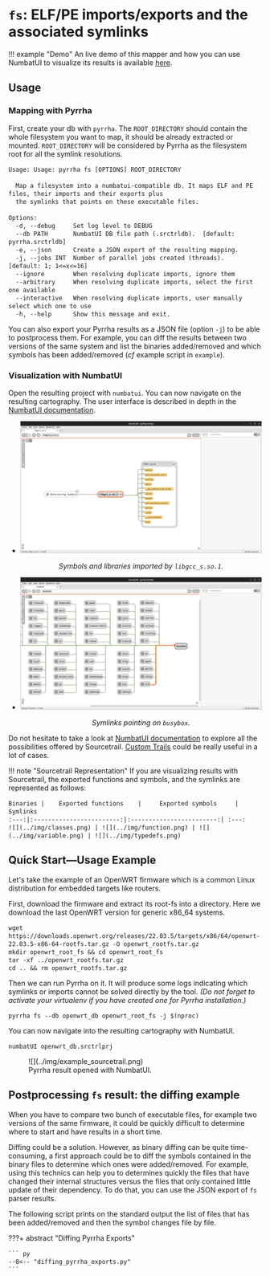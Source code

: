 # `fs`: ELF/PE imports/exports and the associated symlinks

!!! example "Demo"
    An live demo of this mapper and how you can use NumbatUI to visualize its results is available [here](https://www.youtube.com/watch?v=-dMl-SvQl4k&t=12m33s).
    
## Usage

### Mapping with Pyrrha 
First, create your db with `pyrrha`. The `ROOT_DIRECTORY` should contain the whole filesystem you want to map, it should be already extracted or mounted. `ROOT_DIRECTORY` will be considered by Pyrrha as the filesystem root for all the symlink resolutions. 

```commandline
Usage: Usage: pyrrha fs [OPTIONS] ROOT_DIRECTORY

  Map a filesystem into a numbatui-compatible db. It maps ELF and PE files, their imports and their exports plus
  the symlinks that points on these executable files.

Options:
  -d, --debug     Set log level to DEBUG
  --db PATH       NumbatUI DB file path (.srctrldb).  [default: pyrrha.srctrldb]
  -e, --json      Create a JSON export of the resulting mapping.
  -j, --jobs INT  Number of parallel jobs created (threads).  [default: 1; 1<=x<=16]
  --ignore        When resolving duplicate imports, ignore them
  --arbitrary     When resolving duplicate imports, select the first one available
  --interactive   When resolving duplicate imports, user manually select which one to use
  -h, --help      Show this message and exit.
```

You can also export your Pyrrha results as a JSON file (option `-j`) to be able to postprocess them. For example, you can diff the results between two versions of the same system and list the binaries added/removed and which symbols has been added/removed (*cf* example script in `example`).

### Visualization with NumbatUI
Open the resulting project with `numbatui`. You can now navigate on the resulting cartography. The user interface is described in depth in the [NumbatUI documentation](https://github.com/quarkslab/NumbatUI/blob/main/DOCUMENTATION.md#user-interface).

<div class="grid cards" markdown>

- ![](../img/imports.png) <center> _Symbols and libraries imported by `libgcc_s.so.1`._</center>

- ![](../img/symlinks.png) <center>_Symlinks pointing on `busybox`._</center>
</div>

Do not hesitate to take a look at [NumbatUI documentation](https://github.com/quarkslab/NumbatUI/blob/main/DOCUMENTATION.md#graph-view-1) to explore all the possibilities offered by Sourcetrail. [Custom Trails](https://github.com/quarkslab/NumbatUI/blob/main/DOCUMENTATION.md#custom-trail-dialog) could be really useful in a lot of cases.

!!! note "Sourcetrail Representation"
    If you are visualizing results with Sourcetrail, the exported functions and symbols, and the symlinks are represented as follows:
    
    Binaries |    Exported functions    |     Exported symbols     | Symlinks
    :---:|:------------------------:|:------------------------:| :---:
    ![](../img/classes.png) | ![](../img/function.png) | ![](../img/variable.png) | ![](../img/typedefs.png)

##  Quick Start—Usage Example
Let's take the example of an OpenWRT firmware which is a common Linux distribution for embedded targets like routers.

First, download the firmware and extract its root-fs into a directory. Here we download the last OpenWRT version for generic x86_64 systems.
```commandline
wget https://downloads.openwrt.org/releases/22.03.5/targets/x86/64/openwrt-22.03.5-x86-64-rootfs.tar.gz -O openwrt_rootfs.tar.gz
mkdir openwrt_root_fs && cd openwrt_root_fs
tar -xf ../openwrt_rootfs.tar.gz
cd .. && rm openwrt_rootfs.tar.gz
```

Then we can run Pyrrha on it. It will produce some logs indicating which symlinks or imports cannot be solved directly by the tool. 
*(Do not forget to activate your virtualenv if you have created one for Pyrrha installation.)*
```commandline
pyrrha fs --db openwrt_db openwrt_root_fs -j $(nproc)
```

You can now navigate into the resulting cartography with NumbatUI.
```commandline
numbatUI openwrt_db.srctrlprj
```

<figure markdown>
  ![](../img/example_sourcetrail.png)
  <figcaption> Pyrrha result opened with NumbatUI.</figcaption>
</figure>


## Postprocessing `fs` result: the diffing example

When you have to compare two bunch of executable files, for example two versions of the same firmware, it could be quickly difficult to determine where to start and have results in a short time. 

Diffing could be a solution. However, as binary diffing can be quite time-consuming, a first approach could be to diff the symbols contained in the binary files to determine which ones were added/removed. For example, using this technics can help you to determines quickly the files that have changed their internal structures versus the files that only contained little update of their dependency. To do that, you can use the JSON export of `fs` parser results.

The following script prints on the standard output the list of files that has been added/removed and then the symbol changes file by file.

???+ abstract "Diffing Pyrrha Exports"

    ``` py 
    --8<-- "diffing_pyrrha_exports.py"
    ```